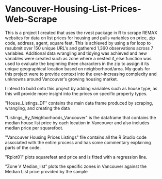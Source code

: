 # Vancouver-Housing-List-Prices-Web-Scrape
This is a project I created that uses the rvest package in R to scrape REMAX websites for data on list prices for housing and pulls variables on price, zip code, address, agent, square feet. This is achieved by using a for loop to resubmit over 150 unique URL's and gathered 1,360 observations across 7 variables. Additional data wrangling and tidying was achieved and new variables were created such as zone where a nested if_else function was used to evaluate the beginning three characters in the zip to assign it its unique geographical location based on neighborhood/area. My goals for this project were to provide context into the ever-increasing complexity and unknowns around Vancouver's growing housing market.

I intend to build onto this project by adding variables such as house type, as this will provide more insight into the prices on specific property types. 


"House_Listings_DF" contains the main data frame produced by scraping, wrangling, and creating the data

"Listings_By_Neighborhoods_Vancouver" is the dataframe that contains the median house list price by each location in Vancouver and also includes median price per squarefoot. 

"Vancouver Housing Prices Listings" file contains all the R Studio code associated with the entire process and has some commentary explaining parts of the code.

"Rplot01" plots squarefeet and price and is fitted with a regression line.

"Zone V Median_list" plots the specific zones in Vancouver against the Median List price provided by the sample
